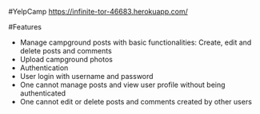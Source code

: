 #YelpCamp
https://infinite-tor-46683.herokuapp.com/

#Features
-  Manage campground posts with basic functionalities: Create, edit and delete posts and comments
-  Upload campground photos
- Authentication
- User login with username and password
-  One cannot manage posts and view user profile without being authenticated
-  One cannot edit or delete posts and comments created by other users
